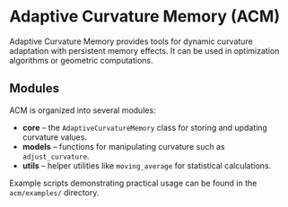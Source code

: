 # Adaptive Curvature Memory (ACM)

Adaptive Curvature Memory provides tools for dynamic curvature adaptation with persistent memory effects. It can be used in optimization algorithms or geometric computations.

## Modules

ACM is organized into several modules:

- **core** – the `AdaptiveCurvatureMemory` class for storing and updating curvature values.
- **models** – functions for manipulating curvature such as `adjust_curvature`.
- **utils** – helper utilities like `moving_average` for statistical calculations.

Example scripts demonstrating practical usage can be found in the `acm/examples/` directory.
